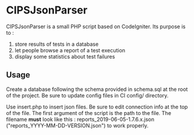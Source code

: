 # CIPSJsonParser

CIPSJsonParser is a small PHP script based on CodeIgniter. Its purpose is to :
1. store results of tests in a database
2. let people browse a report of a test execution
3. display some statistics about test failures

## Usage

Create a database following the schema provided in schema.sql at the root of the project. Be sure to update config files in CI config/ directory.

Use insert.php to insert json files. Be sure to edit connection info at the top of the file. The first argument of the script is the path to the file. The filename **must** look like this : reports_2019-06-05-1.7.6.x.json ("reports_YYYY-MM-DD-VERSION.json") to work properly.
